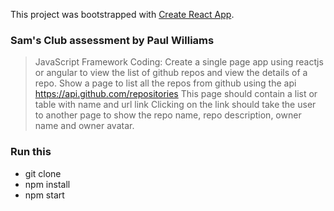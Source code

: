 This project was bootstrapped with [Create React App](https://github.com/facebookincubator/create-react-app).


### Sam's Club assessment by Paul Williams

> JavaScript Framework Coding:  Create a single page app using reactjs or angular to view the list of github repos and view the details of a repo.
> Show a page to list all the repos from github using the api https://api.github.com/repositories
> This page should contain a list or table with name and url link
> Clicking on the link should take the user to another page to show the repo name, repo description, owner name and owner avatar.

### Run this 
- git clone
- npm install
- npm start